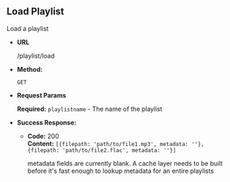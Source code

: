 **Load Playlist**
----
  Load a playlist

* **URL**

  /playlist/load

* **Method:**

  `GET`

*  **Request Params**

   **Required:**
   `playlistname` - The name of the playlist


* **Success Response:**

  * **Code:** 200 <br />
    **Content:** `[{filepath: 'path/to/file1.mp3', metadata: ''}, {filepath: 'path/to/file2.flac', metadata: ''}]`

    metadata fields are currently blank. A cache layer needs to be built before it's fast enough to lookup metadata for an entire playlists
